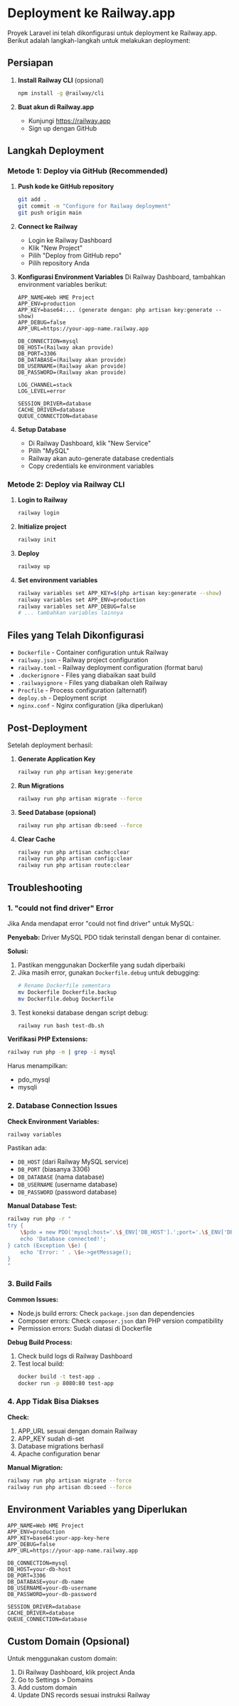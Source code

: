 # Deployment ke Railway.app

Proyek Laravel ini telah dikonfigurasi untuk deployment ke Railway.app. Berikut adalah langkah-langkah untuk melakukan deployment:

## Persiapan

1. **Install Railway CLI** (opsional)
   ```bash
   npm install -g @railway/cli
   ```

2. **Buat akun di Railway.app**
   - Kunjungi https://railway.app
   - Sign up dengan GitHub

## Langkah Deployment

### Metode 1: Deploy via GitHub (Recommended)

1. **Push kode ke GitHub repository**
   ```bash
   git add .
   git commit -m "Configure for Railway deployment"
   git push origin main
   ```

2. **Connect ke Railway**
   - Login ke Railway Dashboard
   - Klik "New Project"
   - Pilih "Deploy from GitHub repo"
   - Pilih repository Anda

3. **Konfigurasi Environment Variables**
   Di Railway Dashboard, tambahkan environment variables berikut:
   ```
   APP_NAME=Web HME Project
   APP_ENV=production
   APP_KEY=base64:... (generate dengan: php artisan key:generate --show)
   APP_DEBUG=false
   APP_URL=https://your-app-name.railway.app
   
   DB_CONNECTION=mysql
   DB_HOST=(Railway akan provide)
   DB_PORT=3306
   DB_DATABASE=(Railway akan provide)
   DB_USERNAME=(Railway akan provide)
   DB_PASSWORD=(Railway akan provide)
   
   LOG_CHANNEL=stack
   LOG_LEVEL=error
   
   SESSION_DRIVER=database
   CACHE_DRIVER=database
   QUEUE_CONNECTION=database
   ```

4. **Setup Database**
   - Di Railway Dashboard, klik "New Service"
   - Pilih "MySQL"
   - Railway akan auto-generate database credentials
   - Copy credentials ke environment variables

### Metode 2: Deploy via Railway CLI

1. **Login to Railway**
   ```bash
   railway login
   ```

2. **Initialize project**
   ```bash
   railway init
   ```

3. **Deploy**
   ```bash
   railway up
   ```

4. **Set environment variables**
   ```bash
   railway variables set APP_KEY=$(php artisan key:generate --show)
   railway variables set APP_ENV=production
   railway variables set APP_DEBUG=false
   # ... tambahkan variables lainnya
   ```

## Files yang Telah Dikonfigurasi

- `Dockerfile` - Container configuration untuk Railway
- `railway.json` - Railway project configuration
- `railway.toml` - Railway deployment configuration (format baru)
- `.dockerignore` - Files yang diabaikan saat build
- `.railwayignore` - Files yang diabaikan oleh Railway
- `Procfile` - Process configuration (alternatif)
- `deploy.sh` - Deployment script
- `nginx.conf` - Nginx configuration (jika diperlukan)

## Post-Deployment

Setelah deployment berhasil:

1. **Generate Application Key**
   ```bash
   railway run php artisan key:generate
   ```

2. **Run Migrations**
   ```bash
   railway run php artisan migrate --force
   ```

3. **Seed Database (opsional)**
   ```bash
   railway run php artisan db:seed --force
   ```

4. **Clear Cache**
   ```bash
   railway run php artisan cache:clear
   railway run php artisan config:clear
   railway run php artisan route:clear
   ```

## Troubleshooting

### 1. "could not find driver" Error

Jika Anda mendapat error "could not find driver" untuk MySQL:

**Penyebab:** Driver MySQL PDO tidak terinstall dengan benar di container.

**Solusi:**
1. Pastikan menggunakan Dockerfile yang sudah diperbaiki
2. Jika masih error, gunakan `Dockerfile.debug` untuk debugging:
   ```bash
   # Rename Dockerfile sementara
   mv Dockerfile Dockerfile.backup
   mv Dockerfile.debug Dockerfile
   ```
3. Test koneksi database dengan script debug:
   ```bash
   railway run bash test-db.sh
   ```

**Verifikasi PHP Extensions:**
```bash
railway run php -m | grep -i mysql
```

Harus menampilkan:
- pdo_mysql
- mysqli

### 2. Database Connection Issues

**Check Environment Variables:**
```bash
railway variables
```

Pastikan ada:
- `DB_HOST` (dari Railway MySQL service)
- `DB_PORT` (biasanya 3306)
- `DB_DATABASE` (nama database)
- `DB_USERNAME` (username database)
- `DB_PASSWORD` (password database)

**Manual Database Test:**
```bash
railway run php -r "
try {
    \$pdo = new PDO('mysql:host='.\$_ENV['DB_HOST'].';port='.\$_ENV['DB_PORT'].';dbname='.\$_ENV['DB_DATABASE'], \$_ENV['DB_USERNAME'], \$_ENV['DB_PASSWORD']);
    echo 'Database connected!';
} catch (Exception \$e) {
    echo 'Error: ' . \$e->getMessage();
}
"
```

### 3. Build Fails

**Common Issues:**
- Node.js build errors: Check `package.json` dan dependencies
- Composer errors: Check `composer.json` dan PHP version compatibility
- Permission errors: Sudah diatasi di Dockerfile

**Debug Build Process:**
1. Check build logs di Railway Dashboard
2. Test local build:
   ```bash
   docker build -t test-app .
   docker run -p 8080:80 test-app
   ```

### 4. App Tidak Bisa Diakses

**Check:**
1. APP_URL sesuai dengan domain Railway
2. APP_KEY sudah di-set
3. Database migrations berhasil
4. Apache configuration benar

**Manual Migration:**
```bash
railway run php artisan migrate --force
railway run php artisan db:seed --force
```

## Environment Variables yang Diperlukan

```
APP_NAME=Web HME Project
APP_ENV=production
APP_KEY=base64:your-app-key-here
APP_DEBUG=false
APP_URL=https://your-app-name.railway.app

DB_CONNECTION=mysql
DB_HOST=your-db-host
DB_PORT=3306
DB_DATABASE=your-db-name
DB_USERNAME=your-db-username
DB_PASSWORD=your-db-password

SESSION_DRIVER=database
CACHE_DRIVER=database
QUEUE_CONNECTION=database
```

## Custom Domain (Opsional)

Untuk menggunakan custom domain:
1. Di Railway Dashboard, klik project Anda
2. Go to Settings > Domains
3. Add custom domain
4. Update DNS records sesuai instruksi Railway
